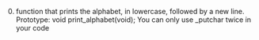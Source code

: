 0. function that prints the alphabet, in lowercase, followed by a new line.
    Prototype: void print_alphabet(void);
    You can only use _putchar twice in your code

